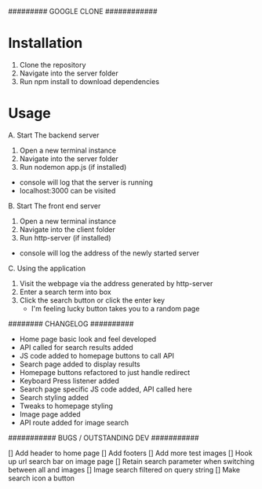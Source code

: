 #########  GOOGLE CLONE ############

Installation
=======================

1. Clone the repository
2. Navigate into the server folder
3. Run npm install to download dependencies

Usage
=======================

A. Start The backend server
1. Open a new terminal instance 
2. Navigate into the server folder
3. Run nodemon app.js (if installed)
  - console will log that the server is running
  - localhost:3000 can be visited

B. Start The front end server
1. Open a new terminal instance 
2. Navigate into the client folder
3. Run http-server (if installed)
  - console will log the address of the newly started server

C. Using the application
1. Visit the webpage via the address generated by http-server
2. Enter a search term into box
3. Click the search button or click the enter key
    - I'm feeling lucky button takes you to a random page

######## CHANGELOG ##########

- Home page basic look and feel developed
- API called for search results added
- JS code added to homepage buttons to call API
- Search page added to display results
- Homepage buttons refactored to just handle redirect
- Keyboard Press listener added
- Search page specific JS code added, API called here
- Search styling added
- Tweaks to homepage styling
- Image page added
- API route added for image search


########### BUGS / OUTSTANDING DEV ###########

[] Add header to home page
[] Add footers
[] Add more test images
[] Hook up url search bar on image page
[] Retain search parameter when switching between all and images
[] Image search filtered on query string
[] Make search icon a button